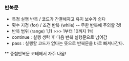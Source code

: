 ### 반복문

- 특정 실행 반복 / 코드가 간결해지고 유지 보수가 쉽다
- 횟수 지정 (for) / 조건 반복 (while) -- 무한 반복에 주의할 것!
- 반복 범위 (range) 1,11 >>> 1부터 10까지 1씩
- continue : 실행 생략 후 다음 반복 실행문으로 넘어감
- pass : 실행할 코드가 없다는 뜻으로 반복문을 바로 빠져나간다.

** 중첩반복문 코테에서 자주 나옴!


